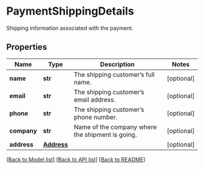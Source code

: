 # PaymentShippingDetails

Shipping information associated with the payment.
## Properties
Name | Type | Description | Notes
------------ | ------------- | ------------- | -------------
**name** | **str** | The shipping customer’s full name. | [optional] 
**email** | **str** | The shipping customer’s email address. | [optional] 
**phone** | **str** | The shipping customer’s phone number. | [optional] 
**company** | **str** | Name of the company where the shipment is going. | [optional] 
**address** | [**Address**](Address.md) |  | [optional] 

[[Back to Model list]](../README.md#documentation-for-models) [[Back to API list]](../README.md#documentation-for-api-endpoints) [[Back to README]](../README.md)


